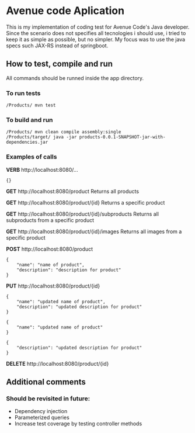 # Avenue code Aplication

This is my implementation of coding test for Avenue Code's Java developer. Since the scenario does not specifies all tecnologies i should use, i tried to keep it as simple as possible, but no simpler. My focus was to use the java specs such JAX-RS instead of springboot.

## How to test, compile and run 

All commands should be runned inside the app directory. 

### To run tests

`
/Products/ mvn test
`

### To build and run

```
/Products/ mvn clean compile assembly:single
/Products/target/ java -jar products-0.0.1-SNAPSHOT-jar-with-dependencies.jar
```

### Examples of calls

**__VERB__** http://localhost:8080/...
```
{}
```

**GET** http://localhost:8080/product
Returns all products


**GET** http://localhost:8080/product/{id}
Returns a specific product


**GET** http://localhost:8080/product/{id}/subproducts
Returns all subproducts from a specific product


**GET** http://localhost:8080/product/{id}/images
Returns all images from a specific product


**POST** http://localhost:8080/product
```
{
	"name": "name of product",
	"description": "description for product"
}
```

**PUT** http://localhost:8080/product/{id}
```
{
	"name": "updated name of product",
	"description": "updated description for product"
}

{
	"name": "updated name of product"
}

{
	"description": "updated description for product"
}
```

**DELETE** http://localhost:8080/product/{id}



## Additional comments

### Should be revisited in future:
* Dependency injection 
* Parameterized queries 
* Increase test coverage by testing controller methods
